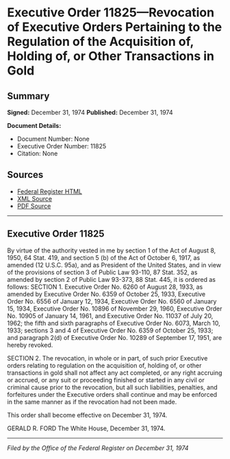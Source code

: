 # Executive Order 11825—Revocation of Executive Orders Pertaining to the Regulation of the Acquisition of, Holding of, or Other Transactions in Gold

## Summary

**Signed:** December 31, 1974
**Published:** December 31, 1974

**Document Details:**
- Document Number: None
- Executive Order Number: 11825
- Citation: None

## Sources
- [Federal Register HTML](https://www.presidency.ucsb.edu/documents/executive-order-11825-revocation-executive-orders-pertaining-the-regulation-the)
- [XML Source](None)
- [PDF Source](None)

---

## Executive Order 11825

By virtue of the authority vested in me by section 1 of the Act of August 8, 1950, 64 Stat. 419, and section 5 (b) of the Act of October 6, 1917, as amended (12 U.S.C. 95a), and as President of the United States, and in view of the provisions of section 3 of Public Law 93-110, 87 Stat. 352, as amended by section 2 of Public Law 93-373, 88 Stat. 445, it is ordered as follows:
SECTION 1. Executive Order No. 6260 of August 28, 1933, as amended by Executive Order No. 6359 of October 25, 1933, Executive Order No. 6556 of January 12, 1934, Executive Order No. 6560 of January 15, 1934, Executive Order No. 10896 of November 29, 1960, Executive Order No. 10905 of January 14, 1961, and Executive Order No. 11037 of July 20, 1962; the fifth and sixth paragraphs of Executive Order No. 6073, March 10, 1933; sections 3 and 4 of Executive Order No. 6359 of October 25, 1933; and paragraph 2(d) of Executive Order No. 10289 of September 17, 1951, are hereby revoked.

SECTION 2. The revocation, in whole or in part, of such prior Executive orders relating to regulation on the acquisition of, holding of, or other transactions in gold shall not affect any act completed, or any right accruing or accrued, or any suit or proceeding finished or started in any civil or criminal cause prior to the revocation, but all such liabilities, penalties, and forfeitures under the Executive orders shall continue and may be enforced in the same manner as if the revocation had not been made.

This order shall become effective on December 31, 1974.

GERALD R. FORD
The White House,
December 31, 1974.

---

*Filed by the Office of the Federal Register on December 31, 1974*
